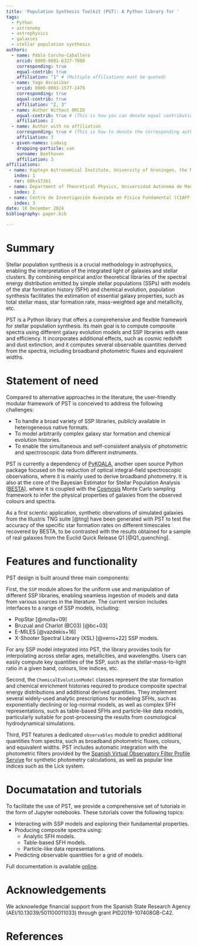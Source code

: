 ```yaml
---
title: 'Population Synthesis Toolkit (PST): A Python library for '
tags:
  - Python
  - astronomy
  - astrophysics
  - galaxies
  - stellar population synthesis
authors:
  - name: Pablo Corcho-Caballero 
    orcid: 0000-0001-6327-7080
    corresponding: true
    equal-contrib: true
    affiliation: "1" # (Multiple affiliations must be quoted)
  - name: Yago Ascasibar 
    orcid: 0000-0003-1577-2479
    corresponding: true
    equal-contrib: true
    affiliation: "2, 3"
  - name: Author Without ORCID
    equal-contrib: true # (This is how you can denote equal contributions between multiple authors)
    affiliation: 2
  - name: Author with no affiliation
    corresponding: true # (This is how to denote the corresponding author)
    affiliation: 3
  - given-names: Ludwig
    dropping-particle: van
    surname: Beethoven
    affiliation: 3
affiliations:
 - name: Kapteyn Astronomical Institute, University of Groningen, the Netherlands
   index: 1
   ror: 00hx57361
 - name: Department of Theoretical Physics, Universidad Autónoma de Madrid (UAM), Spain
   index: 2
 - name: Centro de Investigación Avanzada en Física Fundamental (CIAFF-UAM), Spain
   index: 3
date: 18 December 2024
bibliography: paper.bib

---
```


# Summary

Stellar population synthesis is a crucial methodology in astrophysics, enabling the interpretation of the integrated light of galaxies and stellar clusters. By combining empirical and/or theoretical libraries of the spectral energy distribution emitted by simple stellar populations (SSPs) with models of the star formation history (SFH) and chemical evolution, population synthesis facilitates the estimation of essential galaxy properties, such as total stellar mass, star formation rate, mass-weighted age and metallicity, etc.

PST is a Python library that offers a comprehensive and flexible framework for stellar population synthesis. Its main goal is to compute composite spectra using different galaxy evolution models and SSP libraries with ease and efficiency. It incorporates additional effects, such as cosmic redshift and dust extinction, and it computes several observable quantities derived from the spectra, including broadband photometric fluxes and equivalent widths.

# Statement of need

Compared to alternative approaches in the literature, the user-friendly modular framework of PST is conceived to address the following challenges:
- To handle a broad variety of SSP libraries, publicly available in heterogeneous native formats.
- To model arbitrarily complex galaxy star formation and chemical evolution histories.
- To enable the simultaneous and self-consistent analysis of photometric and spectroscopic data from different instruments.

PST is currently a dependency of [PyKOALA](https://github.com/pykoala/pykoala), another open source Python package focused on the reduction of optical integral-field spectroscopic observations, where it is mainly used to derive broadband photometry.
It is also at the core of the Bayesian Estimator for Stellar Population Analysis ([BESTA](https://github.com/PabloCorcho/pst-hbsps)), where it is coupled with the [Cosmosis](https://cosmosis.readthedocs.io/en/latest/) Monte Carlo sampling framework to infer the physical properties of galaxies from the observed colours and spectra.

As a first scientic application, synthetic obsrvations of simulated galaxies from the Illustris TNG suite [@tng] have been generated with PST to test the accuracy of the specific star formation rates on different timescales recovered by BESTA, to be contrasted with the results obtained for a sample of real galaxies from the Euclid Quick Release Q1 [@Q1_quenching].

# Features and functionality

PST design is built around three main components:

First, the `SSP` module allows for the uniform use and manipulation of different SSP libraries, enabling seamless ingestion of models and data from various sources in the literature.
The current version includes interfaces to a range of SSP models, including:
- PopStar [@molla+09]
- Bruzual and Charlot (BC03) [@bc+03]
- E-MILES [@vazdekis+16]
- X-Shooter Spectral Library (XSL) [@verro+22] SSP models.

For any SSP model integrated into PST, the library provides tools for interpolating across stellar ages, metallicities, and wavelengths. Users can easily compute key quantities of the SSP, such as the stellar-mass-to-light ratio in a given band, colours, line indices, etc.

Second, the `ChemicalEvolutionModel` classes represent the star formation and chemical enrichment histories required to produce composite spectral energy distributions and additional derived quantities. They implement several widely-used analytic prescriptions for modeling SFHs, such as exponentially declining or log-normal models, as well as complex SFH representations, such as table-based SFHs and particle-like data models, particularly suitable for post-processing the results from cosmological hydrodynamical simulations.

Third, PST features a dedicated `observables` module to predict additional quantities from spectra, such as broadband photometric fluxes, colours, and equivalent widths. PST includes automatic integration with the photometric filters provided by the [Spanish Virtual Observatory Filter Profile Servive](http://svo2.cab.inta-csic.es/theory/fps/) for synthetic photometry calculations, as well as popular line indices such as the Lick system.

# Documatation and tutorials

To facilitate the use of PST, we provide a comprehensive set of tutorials in the form of Jupyter notebooks. These tutorials cover the following topics:

- Interacting with SSP models and exploring their fundamental properties.
- Producing composite spectra using:
  - Analytic SFH models.
  - Table-based SFH models.
  - Particle-like data representations.
- Predicting observable quantities for a grid of models.

Full documentation is available [online](https://population-synthesis-toolkit.readthedocs.io/en/latest/).

# Acknowledgements

We acknowledge financial support from the Spanish State Research Agency (AEI/10.13039/501100011033) through grant PID2019-107408GB-C42.

# References
